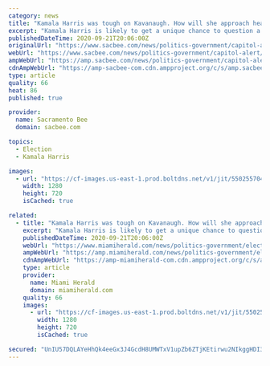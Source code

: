 ```yaml
---
category: news
title: "Kamala Harris was tough on Kavanaugh. How will she approach hearings on RBG’s successor?"
excerpt: "Kamala Harris is likely to get a unique chance to question a Supreme Court nominee uninterrupted before a national audience as Americans head to the polls — an opportunity supporters see as an important boost for the Democrats’ presidential ticket."
publishedDateTime: 2020-09-21T20:06:00Z
originalUrl: "https://www.sacbee.com/news/politics-government/capitol-alert/article245895825.html"
webUrl: "https://www.sacbee.com/news/politics-government/capitol-alert/article245895825.html"
ampWebUrl: "https://amp.sacbee.com/news/politics-government/capitol-alert/article245895825.html"
cdnAmpWebUrl: "https://amp-sacbee-com.cdn.ampproject.org/c/s/amp.sacbee.com/news/politics-government/capitol-alert/article245895825.html"
type: article
quality: 66
heat: 86
published: true

provider:
  name: Sacramento Bee
  domain: sacbee.com

topics:
  - Election
  - Kamala Harris

images:
  - url: "https://cf-images.us-east-1.prod.boltdns.net/v1/jit/5502557042001/fcc31042-d1ce-473e-88c0-1ec04b6d1d5a/main/1280x720/1m11s541ms/match/image.jpg"
    width: 1280
    height: 720
    isCached: true

related:
  - title: "Kamala Harris was tough on Kavanaugh. How will she approach hearings on RGB’s successor?"
    excerpt: "Kamala Harris is likely to get a unique chance to question a Supreme Court nominee uninterrupted before a national audience as Americans head to the polls — an opportunity supporters see as an important boost for the Democrats’ presidential ticket."
    publishedDateTime: 2020-09-21T20:06:00Z
    webUrl: "https://www.miamiherald.com/news/politics-government/election/article245895825.html"
    ampWebUrl: "https://amp.miamiherald.com/news/politics-government/election/article245895825.html"
    cdnAmpWebUrl: "https://amp-miamiherald-com.cdn.ampproject.org/c/s/amp.miamiherald.com/news/politics-government/election/article245895825.html"
    type: article
    provider:
      name: Miami Herald
      domain: miamiherald.com
    quality: 66
    images:
      - url: "https://cf-images.us-east-1.prod.boltdns.net/v1/jit/5502557042001/fcc31042-d1ce-473e-88c0-1ec04b6d1d5a/main/1280x720/1m11s541ms/match/image.jpg"
        width: 1280
        height: 720
        isCached: true

secured: "UnIU57DQLAYeHhQk4eeGx3J4GcdH8UMWTxV1upZb6ZTjKEtirwu2NIkggHDI3TViZhSe4vE8qoUzoDdepHCWOl9rz+Qe6s0x7b1eAScW+1akDqCmuWBx0eDuOTX8CQgWRxp9E+hfBpCWwWcAoRDbqcXI0fBgqLBxE0ZgF67VH6D5yZ9aMxEsiMGjvJed0yVS+MNQUIaFOozvgwsxBrG4A0ftAThMQhAwlSJPbPl3XCnDJpPFavd9IaEnpiLqxRg8SrFgTaoyVYMSTewA9cA5r3lPOAN98yjFBx5uPJbo/l9DxqNVMRTOsJWVgaZrfwAqZIpVf4TKbMHlE2doQN+Hb0c27NN02aiaossiAKu7BrI=;KRPvQOg6B271kVsmEL+Q1g=="
---
```


